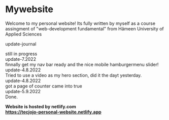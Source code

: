 # Mywebsite
Welcome to my personal website! Its fully written by myself as a course assingment of "web-development fundamental" from Hämeen University of Applied Sciences


update-journal

still in progress<br>
update-7.2022 <br>
finnally get my nav bar ready and the nice mobile hamburgermenu slider!<br>
update-4.8.2022 <br>
Tried to use a video as my hero section, did it the dayt yesterday.<br>
update-4.8.2022 <br>
got a page of counter came into true <br>
update-5.9.2022 <br>
Done.

**Website is hosted by netlify.com<br>
https://tecjojo-personal-website.netlify.app**


